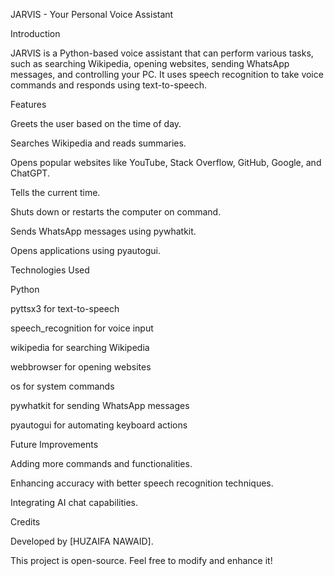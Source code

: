 JARVIS - Your Personal Voice Assistant

Introduction

JARVIS is a Python-based voice assistant that can perform various tasks, such as searching Wikipedia, opening websites, sending WhatsApp messages, and controlling your PC. It uses speech recognition to take voice commands and responds using text-to-speech.

Features

Greets the user based on the time of day.

Searches Wikipedia and reads summaries.

Opens popular websites like YouTube, Stack Overflow, GitHub, Google, and ChatGPT.

Tells the current time.

Shuts down or restarts the computer on command.

Sends WhatsApp messages using pywhatkit.

Opens applications using pyautogui.

Technologies Used

Python

pyttsx3 for text-to-speech

speech_recognition for voice input

wikipedia for searching Wikipedia

webbrowser for opening websites

os for system commands

pywhatkit for sending WhatsApp messages

pyautogui for automating keyboard actions

Future Improvements

Adding more commands and functionalities.

Enhancing accuracy with better speech recognition techniques.

Integrating AI chat capabilities.

Credits

Developed by [HUZAIFA NAWAID].

This project is open-source. Feel free to modify and enhance it!

